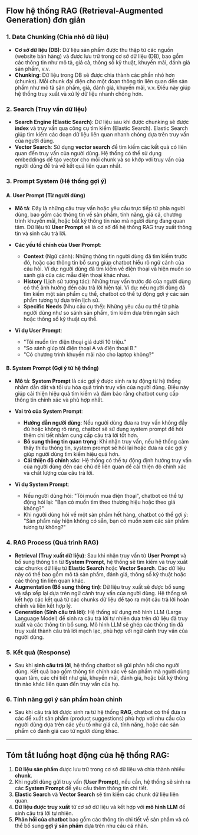 ## Flow hệ thống RAG (Retrieval-Augmented Generation) đơn giản

### 1. **Data Chunking (Chia nhỏ dữ liệu)**
- **Cơ sở dữ liệu (DB)**: Dữ liệu sản phẩm được thu thập từ các nguồn (website bán hàng) và được lưu trữ trong cơ sở dữ liệu (DB), bao gồm các thông tin như mô tả, giá cả, thông số kỹ thuật, khuyến mãi, đánh giá sản phẩm, v.v.
- **Chunking**: Dữ liệu trong DB sẽ được chia thành các phần nhỏ hơn (chunks). Mỗi chunk đại diện cho một đoạn thông tin liên quan đến sản phẩm như mô tả sản phẩm, giá, đánh giá, khuyến mãi, v.v. Điều này giúp hệ thống truy xuất và xử lý dữ liệu nhanh chóng hơn.

### 2. **Search (Truy vấn dữ liệu)**
- **Search Engine (Elastic Search)**: Dữ liệu sau khi được chunking sẽ được **index** và truy vấn qua công cụ tìm kiếm (Elastic Search). Elastic Search giúp tìm kiếm các đoạn dữ liệu liên quan nhanh chóng dựa trên truy vấn của người dùng.
- **Vector Search**: Sử dụng **vector search** để tìm kiếm các kết quả có liên quan đến truy vấn của người dùng. Hệ thống có thể sử dụng embeddings để tạo vector cho mỗi chunk và so khớp với truy vấn của người dùng để trả về kết quả liên quan nhất.

### 3. **Prompt System (Hệ thống gợi ý)**

#### A. **User Prompt (Từ người dùng)**
- **Mô tả**: Đây là những câu truy vấn hoặc yêu cầu trực tiếp từ phía người dùng, bao gồm các thông tin về sản phẩm, tính năng, giá cả, chương trình khuyến mãi, hoặc bất kỳ thông tin nào mà người dùng đang quan tâm. Dữ liệu từ **User Prompt** sẽ là cơ sở để hệ thống RAG truy xuất thông tin và sinh câu trả lời.
- **Các yếu tố chính của User Prompt**:
  - **Context** (Ngữ cảnh): Những thông tin người dùng đã tìm kiếm trước đó, hoặc các thông tin bổ sung giúp chatbot hiểu rõ ngữ cảnh của câu hỏi. Ví dụ: người dùng đã tìm kiếm về điện thoại và hiện muốn so sánh giá của các mẫu điện thoại khác nhau.
  - **History** (Lịch sử tương tác): Những truy vấn trước đó của người dùng có thể ảnh hưởng đến câu trả lời hiện tại. Ví dụ: nếu người dùng đã tìm kiếm một sản phẩm cụ thể, chatbot có thể tự động gợi ý các sản phẩm tương tự dựa trên lịch sử.
  - **Specific Needs** (Nhu cầu cụ thể): Những yêu cầu cụ thể từ phía người dùng như so sánh sản phẩm, tìm kiếm dựa trên ngân sách hoặc thông số kỹ thuật cụ thể.
  
- **Ví dụ User Prompt**:
  - "Tôi muốn tìm điện thoại giá dưới 10 triệu."
  - "So sánh giúp tôi điện thoại A và điện thoại B."
  - "Có chương trình khuyến mãi nào cho laptop không?"

#### B. **System Prompt (Gợi ý từ hệ thống)**
- **Mô tả**: **System Prompt** là các gợi ý được sinh ra tự động từ hệ thống nhằm dẫn dắt và tối ưu hóa quá trình truy vấn của người dùng. Điều này giúp cải thiện hiệu quả tìm kiếm và đảm bảo rằng chatbot cung cấp thông tin chính xác và phù hợp nhất.
- **Vai trò của System Prompt**:
  - **Hướng dẫn người dùng**: Nếu người dùng đưa ra truy vấn không đầy đủ hoặc không rõ ràng, chatbot sẽ sử dụng system prompt để hỏi thêm chi tiết nhằm cung cấp câu trả lời tốt hơn.
  - **Bổ sung thông tin quan trọng**: Khi nhận truy vấn, nếu hệ thống cảm thấy thiếu thông tin, system prompt sẽ hỏi lại hoặc đưa ra các gợi ý giúp người dùng tìm kiếm hiệu quả hơn.
  - **Cải thiện độ chính xác**: Hệ thống có thể tự động định hướng truy vấn của người dùng đến các chủ đề liên quan để cải thiện độ chính xác và chất lượng của câu trả lời.
  
- **Ví dụ System Prompt**:
  - Nếu người dùng hỏi: "Tôi muốn mua điện thoại", chatbot có thể tự động hỏi lại: "Bạn có muốn tìm theo thương hiệu hoặc theo giá không?"
  - Khi người dùng hỏi về một sản phẩm hết hàng, chatbot có thể gợi ý: "Sản phẩm này hiện không có sẵn, bạn có muốn xem các sản phẩm tương tự không?"

### 4. **RAG Process (Quá trình RAG)**
- **Retrieval (Truy xuất dữ liệu)**: Sau khi nhận truy vấn từ **User Prompt** và bổ sung thông tin từ **System Prompt**, hệ thống sẽ tìm kiếm và truy xuất các chunks dữ liệu từ **Elastic Search** hoặc **Vector Search**. Các dữ liệu này có thể bao gồm mô tả sản phẩm, đánh giá, thông số kỹ thuật hoặc các thông tin liên quan khác.
- **Augmentation (Bổ sung thông tin)**: Dữ liệu truy xuất sẽ được bổ sung và sắp xếp lại dựa trên ngữ cảnh truy vấn của người dùng. Hệ thống sẽ kết hợp các kết quả từ các chunks dữ liệu để tạo ra một câu trả lời hoàn chỉnh và liên kết hợp lý.
- **Generation (Sinh câu trả lời)**: Hệ thống sử dụng mô hình LLM (Large Language Model) để sinh ra câu trả lời tự nhiên dựa trên dữ liệu đã truy xuất và các thông tin bổ sung. Mô hình LLM sẽ ghép các thông tin đã truy xuất thành câu trả lời mạch lạc, phù hợp với ngữ cảnh truy vấn của người dùng.

### 5. **Kết quả (Response)**
- Sau khi **sinh câu trả lời**, hệ thống chatbot sẽ gửi phản hồi cho người dùng. Kết quả bao gồm thông tin chính xác về sản phẩm mà người dùng quan tâm, các chi tiết như giá, khuyến mãi, đánh giá, hoặc bất kỳ thông tin nào khác liên quan đến truy vấn của họ.

### 6. **Tính năng gợi ý sản phẩm hoàn chỉnh**
- Sau khi câu trả lời được sinh ra từ hệ thống **RAG**, chatbot có thể đưa ra các đề xuất sản phẩm (product suggestions) phù hợp với nhu cầu của người dùng dựa trên các yếu tố như giá cả, tính năng, hoặc các sản phẩm có đánh giá cao từ người dùng khác.

---

## Tóm tắt luồng hoạt động của hệ thống RAG:
1. **Dữ liệu sản phẩm** được lưu trữ trong cơ sở dữ liệu và chia thành nhiều **chunk**.
2. Khi người dùng gửi truy vấn (**User Prompt**), nếu cần, hệ thống sẽ sinh ra các **System Prompt** để yêu cầu thêm thông tin chi tiết.
3. **Elastic Search** và **Vector Search** sẽ tìm kiếm các chunk dữ liệu liên quan.
4. **Dữ liệu được truy xuất** từ cơ sở dữ liệu và kết hợp với **mô hình LLM** để sinh câu trả lời tự nhiên.
5. **Phản hồi của chatbot** bao gồm các thông tin chi tiết về sản phẩm và có thể bổ sung **gợi ý sản phẩm** dựa trên nhu cầu cá nhân.
